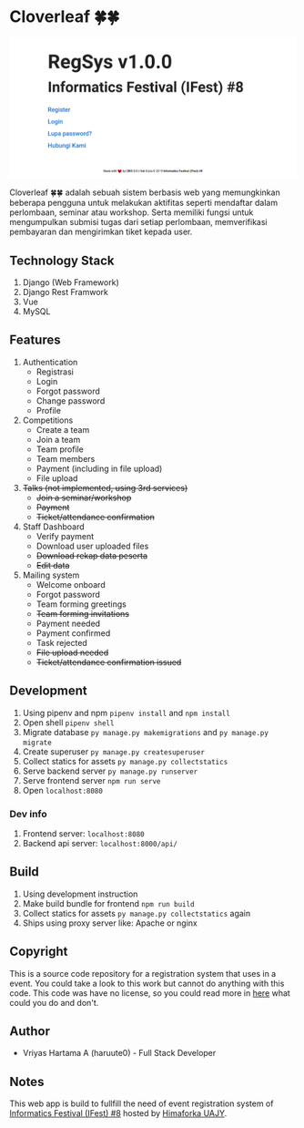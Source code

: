 # Cloverleaf 🍀🍀

![Screenshoot](./screenshoot.png)

Cloverleaf 🍀🍀 adalah sebuah sistem berbasis web yang memungkinkan beberapa pengguna untuk melakukan aktifitas seperti mendaftar dalam perlombaan, seminar atau workshop. Serta memiliki fungsi untuk mengumpulkan submisi tugas dari setiap perlombaan, memverifikasi pembayaran dan mengirimkan tiket kepada user.

## Technology Stack
1. Django (Web Framework)
2. Django Rest Framwork
3. Vue
4. MySQL

## Features
1. Authentication
    - Registrasi
    - Login
    - Forgot password
    - Change password
    - Profile
2. Competitions
    - Create a team
    - Join a team
    - Team profile
    - Team members
    - Payment (including in file upload)
    - File upload
3. ~~Talks (not implemented, using 3rd services)~~
    - ~~Join a seminar/workshop~~
    - ~~Payment~~
    - ~~Ticket/attendance confirmation~~
4. Staff Dashboard
    - Verify payment
    - Download user uploaded files
    - ~~Download rekap data peserta~~
    - ~~Edit data~~
5. Mailing system
    - Welcome onboard
    - Forgot password
    - Team forming greetings
    - ~~Team forming invitations~~
    - Payment needed
    - Payment confirmed
    - Task rejected
    - ~~File upload needed~~
    - ~~Ticket/attendance confirmation issued~~

## Development
1. Using pipenv and npm `pipenv install` and `npm install`
2. Open shell `pipenv shell`
3. Migrate database `py manage.py makemigrations` and `py manage.py migrate`
4. Create superuser `py manage.py createsuperuser`
5. Collect statics for assets `py manage.py collectstatics`
6. Serve backend server `py manage.py runserver`
7. Serve frontend server `npm run serve`
8. Open `localhost:8080`

### Dev info
1. Frontend server: `localhost:8080`
2. Backend api server: `localhost:8000/api/`

## Build
1. Using development instruction
2. Make build bundle for frontend `npm run build`
3. Collect statics for assets `py manage.py collectstatics` again
4. Ships using proxy server like: Apache or nginx

## Copyright

This is a source code repository for a registration system that uses in a event. You could take a look to this work but cannot do anything with this code. This code was have no license, so you could read more in [here](https://choosealicense.com/no-permission/) what could you do and don't.

## Author
- Vriyas Hartama A (haruute0) - Full Stack Developer

## Notes
This web app is build to fullfill the need of event registration system of [Informatics Festival (IFest) #8](https://ifest-uajy.com/) hosted by [Himaforka UAJY](https://himaforka-uajy.org).